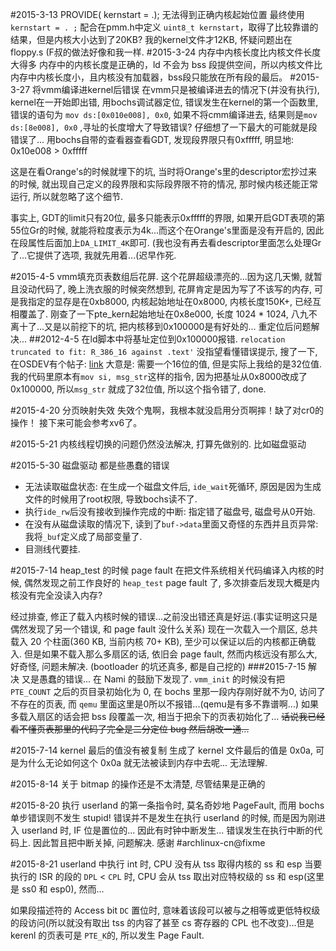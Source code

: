#2015-3-13 PROVIDE( kernstart = .); 无法得到正确内核起始位置
最终使用`kernstart = . ;` 配合在pmm.h中定义 `uint8_t kernstart`，取得了比较靠谱的结果，但是内核大小达到了20KB? 我的kernel文件才12KB, 怀疑问题出在 floppy.s (F叔的做法好像和我一样.
#2015-3-24 内存中内核长度比内核文件长度大得多
内存中的内核长度是正确的，ld 不会为 bss 段提供空间，所以内核文件比内存中内核长度小，且内核没有加载器，bss段只能放在所有段的最后。
#2015-3-27 将vmm编译进kernel后错误
在vmm只是被编译进去的情况下(并没有执行), kernel在一开始即出错, 用bochs调试器定位, 错误发生在kernel的第一个函数里, 错误的语句为 `mov ds:[0x010e008], 0x0`, 如果不将cmm编译进去, 结果则是`mov ds:[8e008], 0x0` ,寻址的长度增大了导致错误? 仔细想了一下最大的可能就是段错误了...
用bochs自带的查看器查看GDT, 发现段界限只有0xfffff, 明显地: 0x10e008 > 0xfffff

这是在看Orange's的时候就埋下的坑, 当时将Orange's里的descriptor宏抄过来的时候, 就出现自己定义的段界限和实际段界限不符的情况, 那时候内核还能正常运行, 所以就忽略了这个细节.

 事实上, GDT的limit只有20位, 最多只能表示0xfffff的界限, 如果开启GDT表项的第55位Gr的时候, 就能将粒度表示为4k...而这个在Orange's里面是没有开启的, 因此在段属性后面加上`DA_LIMIT_4K`即可.
 (我也没有再去看descriptor里面怎么处理Gr了...它提供了选项, 我就先用着...(迟早作死.

#2015-4-5 vmm填充页表数组后花屏.
这个花屏超级漂亮的...因为这几天懒, 就暂且没动代码了, 晚上洗衣服的时候突然想到, 花屏肯定是因为写了不该写的内存, 可是我指定的显存是在0xb8000, 内核起始地址在0x8000, 内核长度150K+, 已经互相覆盖了. 刚查了一下pte_kern起始地址在0x8e000, 长度 1024 * 1024, 八九不离十了...又是以前挖下的坑, 把内核移到0x100000是有好处的...
重定位后问题解决...
##2012-4-5 在ld脚本中将基址定位到0x100000报错.
`relocation truncated to fit: R_386_16 against .text'`
没指望看懂错误提示, 搜了一下, 在OSDEV有个帖子:
[link](http://forum.osdev.org/viewtopic.php?f=1&t=13848)
大意是: 需要一个16位的值, 但是实际上我给的是32位值.
我的代码里原本有`mov si, msg_str`这样的指令, 因为把基址从0x8000改成了0x100000, 所以`msg_str`
就成了32位值, 所以这个指令错了, done.

#2015-4-20 分页映射失效
失效个鬼啊，我根本就没启用分页啊摔！缺了对cr0的操作！
接下来可能会参考xv6了。

#2015-5-21
内核线程切换的问题仍然没法解决, 打算先做别的.
比如磁盘驱动

#2015-5-30 磁盘驱动
都是些愚蠢的错误
* 无法读取磁盘状态: 在生成一个磁盘文件后, `ide_wait`死循环, 原因是因为生成文件的时候用了root权限, 导致bochs读不了.
* 执行`ide_rw`后没有接收到操作完成的中断: 指定错了磁盘号, 磁盘号从0开始.
* 在没有从磁盘读取的情况下, 读到了`buf->data`里面又奇怪的东西并且页异常:
我将`_buf`定义成了局部变量了.
* 目测线代要挂.

#2015-7-14 heap_test 的时候 page fault
在把文件系统相关代码编译入内核的时候, 偶然发现之前工作良好的 `heap_test` page fault 了, 多次排查后发现大概是内核没有完全没读入内存?

经过排查, 修正了载入内核时候的错误...之前没出错还真是好运.(事实证明这只是偶然发现了另一个错误, 和 page fault 没什么关系)
现在一次载入一个扇区, 总共载入 20 个柱面(360 KB, 当前内核 70+ KB), 至少可以保证以后的内核都正确载入.
但是如果不载入那么多扇区的话, 依旧会 page fault, 然而内核远没有那么大, 好奇怪, 问题未解决.
(bootloader 的坑还真多, 都是自己挖的)
###2015-7-15 解决
又是愚蠢的错误... 在 Nami 的鼓励下发现了. `vmm_init` 的时候没有把 `PTE_COUNT` 之后的页目录初始化为 0, 在 bochs 里那一段内存刚好就不为0, 访问了不存在的页表, 而 `qemu` 里面这里是0所以不报错...(qemu是有多不靠谱啊...) 如果多载入扇区的话会把 bss 段覆盖一次, 相当于把余下的页表初始化了... ~~话说我已经看不懂页表那里的代码了完全是二分定位 bug 然后胡改一通...~~

#2015-7-14 kernel 最后的值没有被复制
生成了 kernel 文件最后的值是 0x0a, 可是为什么无论如何这个 0x0a 就无法被读到内存中去呢...
无法理解.

#2015-8-14 关于 bitmap 的操作还是不太清楚, 尽管结果是正确的

#2015-8-20 执行 userland 的第一条指令时, 莫名奇妙地 PageFault, 而用 bochs 单步错误则不发生
stupid! 错误并不是发生在执行 userland 的时候, 而是因为刚进入 userland 时, IF 位是置位的... 因此有时钟中断发生... 错误发生在执行中断的代码上.
因此暂且把中断关掉, 问题解决. 感谢 #archlinux-cn@fixme

#2015-8-21 userland 中执行 int 时, CPU 没有从 tss 取得内核的 ss 和 esp
当要执行的 ISR 的段的 `DPL` < `CPL` 时, CPU 会从 tss 取出对应特权级的 ss 和 esp(这里是 ss0 和 esp0), 然而...

如果段描述符的 Access bit `DC` 置位时, 意味着该段可以被与之相等或更低特权级的段访问(所以就没有取出 tss 的内容了甚至 cs 寄存器的 CPL 也不改变)...但是 kerenl 的页表可是 `PTE_K`的, 所以发生 Page Fault.
